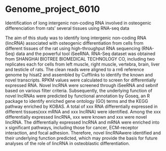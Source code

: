 # Genome_project_6010
Identification of long intergenic non-coding RNA involved in osteogenic differenciation from rats’ 
several tissues using RNA-seq data

The aim of this study was to identify long intergenic non-coding RNA (lincRNA) associated with 
osteogenic differentiation from cells from different tissues of the rat using high-throughput RNA 
sequencing (RNA-Seq) data and the powerful tool iSeeRNA. RNA-Seq dataset was obtained from 
SHANGHAI BIOTREE BIOMEDICAL TECHNOLOGY CO, including two replicates each for cells from 
left muscle, right muscle, vertebra, brain, liver and testicle of rats. The clean reads were aligned 
to a rn6 reference genome by hisat2 and assembled by Cufflinks to identify the known and novel 
transcripts. RPKM values were calculated to screen for differentially expressed RNA. Novel 
lncRNA were screened through iSeeRNA and sebnif based on various filter criteria. Subsequently, 
the underlying function of novel lncRNAs were predicted by functional annotation by Goseq, an R 
package to identify enriched gene ontology (GO) terms and the KEGG pathway enriched by 
KOBAS. A total of xxx RNA differentially expressed in different tissues(xxx mRNA and xxx lncRNA) 
were identified. Among the xxx differentially expressed lincRNA, xxx were known and xxx were 
novel lincRNA. The differentially expressed lncRNA and mRNA were enriched into x significant 
pathways, including those for cancer, ECM-receptor interaction, and focal adhesion. Therefore, 
novel lincRNAwere identified and their underlying function predicted, which may provide the 
basis for future analyses of the role of lincRNA in osteoblastic differentiation.
